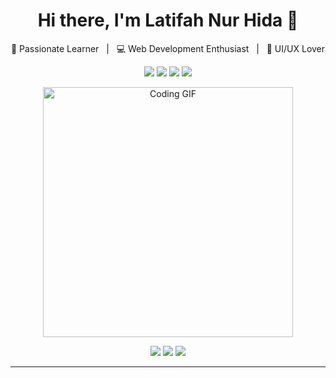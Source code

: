 <h1 align="center">Hi there, I'm Latifah Nur Hida 👋</h1>

<p align="center">
  🌸 Passionate Learner &nbsp; | &nbsp; 💻 Web Development Enthusiast &nbsp; | &nbsp; 🎨 UI/UX Lover
</p>

<p align="center">
  <img src="https://img.shields.io/badge/Focus-Frontend_Development-pink?style=for-the-badge" />
  <img src="https://img.shields.io/badge/Loves-HTML_%7C_CSS_%7C_JS-purple?style=for-the-badge" />
  <img src="https://img.shields.io/badge/Tools-VSCode_%7C_Figma_%7C_Git-orange?style=for-the-badge" />
  <img src="https://img.shields.io/badge/Hobby-Design_&_Coding-yellow?style=for-the-badge" />
</p>

<p align="center">
  <img src="https://media.giphy.com/media/L8K62iTDkzGX6/giphy.gif" width="400" alt="Coding GIF" />
</p>

<p align="center">
  <a href="https://github.com/fifah9"><img src="https://img.shields.io/badge/GitHub-181717?style=for-the-badge&logo=github&logoColor=white" /></a>
  <a href="https://linkedin.com/in/usernamekamu"><img src="https://img.shields.io/badge/LinkedIn-0A66C2?style=for-the-badge&logo=linkedin&logoColor=white" /></a>
  <a href="https://instagram.com/usernamekamu"><img src="https://img.shields.io/badge/Instagram-E4405F?style=for-the-badge&logo=instagram&logoColor=white" /></a>
</p>

---
